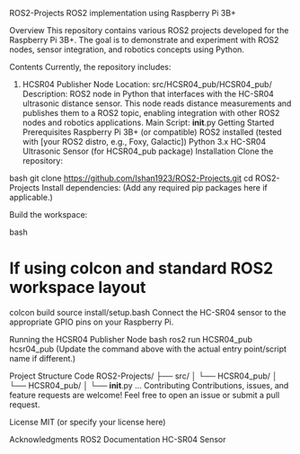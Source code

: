 ROS2-Projects
ROS2 implementation using Raspberry Pi 3B+

Overview
This repository contains various ROS2 projects developed for the Raspberry Pi 3B+. The goal is to demonstrate and experiment with ROS2 nodes, sensor integration, and robotics concepts using Python.

Contents
Currently, the repository includes:

1. HCSR04 Publisher Node
Location: src/HCSR04_pub/HCSR04_pub/
Description:
ROS2 node in Python that interfaces with the HC-SR04 ultrasonic distance sensor. This node reads distance measurements and publishes them to a ROS2 topic, enabling integration with other ROS2 nodes and robotics applications.
Main Script:
__init__.py
Getting Started
Prerequisites
Raspberry Pi 3B+ (or compatible)
ROS2 installed (tested with [your ROS2 distro, e.g., Foxy, Galactic])
Python 3.x
HC-SR04 Ultrasonic Sensor (for HCSR04_pub package)
Installation
Clone the repository:

bash
git clone https://github.com/Ishan1923/ROS2-Projects.git
cd ROS2-Projects
Install dependencies:
(Add any required pip packages here if applicable.)

Build the workspace:

bash
# If using colcon and standard ROS2 workspace layout
colcon build
source install/setup.bash
Connect the HC-SR04 sensor to the appropriate GPIO pins on your Raspberry Pi.

Running the HCSR04 Publisher Node
bash
ros2 run HCSR04_pub hcsr04_pub
(Update the command above with the actual entry point/script name if different.)

Project Structure
Code
ROS2-Projects/
├── src/
│   └── HCSR04_pub/
│       └── HCSR04_pub/
│           └── __init__.py
...
Contributing
Contributions, issues, and feature requests are welcome!
Feel free to open an issue or submit a pull request.

License
MIT (or specify your license here)

Acknowledgments
ROS2 Documentation
HC-SR04 Sensor
